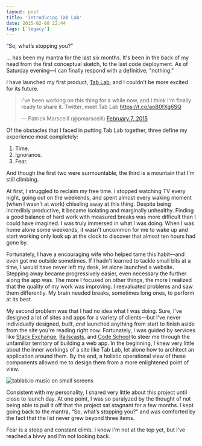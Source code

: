 ```yaml
---
layout: post
title: 'Introducing Tab Lab'
date: 2015-02-08 22:44
tags: ['legacy']
---
```


<q>So, what’s stopping you?</q>

... has been my mantra for the last six months. It's been in the back of my head from the first conceptual sketch, to the last code deployment. As of Saturday evening—I can finally respond with a definitive, "nothing."

I have launched my first product, [Tab Lab](https://tablab.io), and I couldn't be more excited for its future.

<blockquote class="twitter-tweet"><p lang="en" dir="ltr">I&#39;ve been working on this thing for a while now, and I think I&#39;m finally ready to share it. Twitter, meet Tab Lab <a href="https://t.co/aoB0fXg6SQ">https://t.co/aoB0fXg6SQ</a></p>&mdash; Patrick Marsceill (@pmarsceill) <a href="https://twitter.com/pmarsceill/status/564183786167238659?ref_src=twsrc%5Etfw">February 7, 2015</a></blockquote>

Of the obstacles that I faced in putting Tab Lab together, three define my experience most completely:

1. Time.
2. Ignorance.
3. Fear.

And though the first two were surmountable, the third is a mountain that I'm still climbing.

At first, I struggled to reclaim my free time. I stopped watching TV every night, going out on the weekends, and spent almost every waking moment (when I wasn't at work) chiseling away at this thing. Despite being incredibly productive, it became isolating and marginally unhealthy. Finding a good balance of hard work with measured breaks was more difficult than I could have imagined. I was truly immersed in what I was doing. When I was home alone some weekends, it wasn't uncommon for me to wake up and start working only look up at the clock to discover that almost ten hours had gone by.

Fortunately, I have a encouraging wife who helped tame this habit—and even got me outside sometimes. If I hadn't learned to tackle small bits at a time, I would have never left my desk, let alone launched a website. Stepping away became progressively easier, even necessary the further along the app was. The more I focused on other things, the more I realized that the quality of my work was improving. I reevaluated problems and saw them differently. My brain needed breaks, sometimes long ones, to perform at its best.

My second problem was that I had no idea what I was doing. Sure, I've designed a lot of sites and apps for a variety of clients—but I've never individually designed, built, _and_ launched anything from start to finish aside from the site you're reading right now. Fortunately, I was guided by services like [Stack Exchange](http://stackexchange.com), [Railscasts](http://railscasts.com), and [Code School](http://codeschool.com) to steer me through the unfamiliar territory of building a web app. In the beginning, I knew very little about the inner workings of a site like Tab Lab, let alone how to architect an application around them. By the end, a holistic operational view of these components allowed me to design them from a more enlightened point of view.

![tablab.io music on small screens](/assets/intro-tablab/music-small.jpg)

Consistent with my personality, I shared very little about this project until close to launch day. At one point, I was so paralyzed by the thought of not being able to pull it off that the project sat stagnant for a few months. I kept going back to the mantra, “So, what’s stopping you?” and was comforted by the fact that the list never grew beyond three items.

Fear is a steep and constant climb. I know I'm not at the top yet, but I've reached a bivvy and I'm not looking back.
